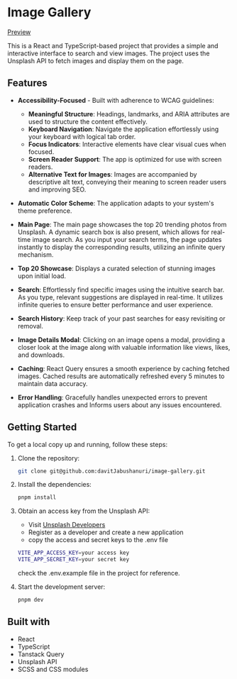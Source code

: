 # Image Gallery

[Preview](https://image-gallery-opal-tau.vercel.app/)

This is a React and TypeScript-based project that provides a simple and interactive interface to search and view images. The project uses the Unsplash API to fetch images and display them on the page.

## Features

- **Accessibility-Focused** - Built with adherence to WCAG guidelines:

  - **Meaningful Structure**: Headings, landmarks, and ARIA attributes are used to structure the content effectively.
  - **Keyboard Navigation**: Navigate the application effortlessly using your keyboard with logical tab order.
  - **Focus Indicators**: Interactive elements have clear visual cues when focused.
  - **Screen Reader Support**: The app is optimized for use with screen readers.
  - **Alternative Text for Images**: Images are accompanied by descriptive alt text, conveying their meaning to screen reader users and improving SEO.

- **Automatic Color Scheme**: The application adapts to your system's theme preference.

- **Main Page**: The main page showcases the top 20 trending photos from Unsplash. A dynamic search box is also present, which allows for real-time image search. As you input your search terms, the page updates instantly to display the corresponding results, utilizing an infinite query mechanism.

- **Top 20 Showcase**: Displays a curated selection of stunning images upon initial load.

- **Search**: Effortlessly find specific images using the intuitive search bar. As you type, relevant suggestions are displayed in real-time. It utilizes infinite queries to ensure better performance and user experience.

- **Search History**: Keep track of your past searches for easy revisiting or removal.

- **Image Details Modal**: Clicking on an image opens a modal, providing a closer look at the image along with valuable information like views, likes, and downloads.

- **Caching**: React Query ensures a smooth experience by caching fetched images. Cached results are automatically refreshed every 5 minutes to maintain data accuracy.

- **Error Handling**: Gracefully handles unexpected errors to prevent application crashes and Informs users about any issues encountered.

## Getting Started

To get a local copy up and running, follow these steps:

1. Clone the repository:

   ```sh
   git clone git@github.com:davitJabushanuri/image-gallery.git
   ```

2. Install the dependencies:

   ```sh
   pnpm install
   ```

3. Obtain an access key from the Unsplash API:

   - Visit [Unsplash Developers](https://unsplash.com/developers)
   - Register as a developer and create a new application
   - copy the access and secret keys to the .env file

   ```sh
   VITE_APP_ACCESS_KEY=your access key
   VITE_APP_SECRET_KEY=your secret key
   ```

   check the .env.example file in the project for reference.

4. Start the development server:

   ```sh
   pnpm dev
   ```

## Built with

- React
- TypeScript
- Tanstack Query
- Unsplash API
- SCSS and CSS modules
